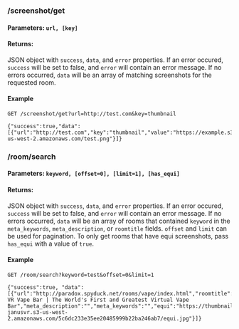 
### /screenshot/get
#### Parameters: `url, [key]`
#### Returns: 

JSON object with `success`, `data`, and `error` properties. If an error occured, `success` will be set to false, and `error` will contain an error message. If no errors occurred, `data` will be an array of matching screenshots for the requested room.

#### Example
```
GET /screenshot/get?url=http://test.com&key=thumbnail

{"success":true,"data":[{"url":"http://test.com","key":"thumbnail","value":"https://example.s3-us-west-2.amazonaws.com/test.png"}]}
```

### /room/search
#### Parameters: `keyword, [offset=0], [limit=1], [has_equi]`
#### Returns:

JSON object with `success`, `data`, and `error` properties. If an error occured, `success` will be set to false, and `error` will contain an error message. If no errors occurred, `data` will be an array of rooms that contained `keyword` in the `meta_keywords`, `meta_description`, or `roomtitle` fields. `offset` and `limit` can be used for pagination. To only get rooms that have equi screenshots, pass `has_equi` with a value of `true`.

#### Example
```
GET /room/search?keyword=test&offset=0&limit=1

{"success":true, "data":[{"url":"http://paradox.spyduck.net/rooms/vape/index.html","roomtitle":"The VR Vape Bar | The World's First and Greatest Virtual Vape Bar","meta_description":"","meta_keywords":"","equi":"https://thumbnails-janusvr.s3-us-west-2.amazonaws.com/5c6dc233e35ee20485999b22ba246ab7/equi.jpg"}]}
```
